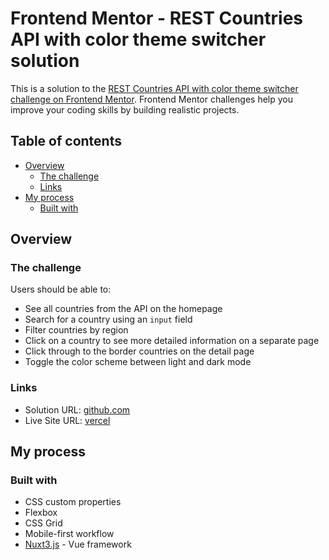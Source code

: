 # Frontend Mentor - REST Countries API with color theme switcher solution

This is a solution to the [REST Countries API with color theme switcher challenge on Frontend Mentor](https://www.frontendmentor.io/challenges/rest-countries-api-with-color-theme-switcher-5cacc469fec04111f7b848ca). Frontend Mentor challenges help you improve your coding skills by building realistic projects.

## Table of contents

- [Overview](#overview)
  - [The challenge](#the-challenge)
  - [Links](#links)
- [My process](#my-process)
  - [Built with](#built-with)

## Overview

### The challenge

Users should be able to:

- See all countries from the API on the homepage
- Search for a country using an `input` field
- Filter countries by region
- Click on a country to see more detailed information on a separate page
- Click through to the border countries on the detail page
- Toggle the color scheme between light and dark mode

### Links

- Solution URL: [github.com](https://github.com/tymino/frontendmentor_rest-countries-api)
- Live Site URL: [vercel](https://frontendmentor-rest-countries-api-mu.vercel.app/)

## My process

### Built with

- CSS custom properties
- Flexbox
- CSS Grid
- Mobile-first workflow
- [Nuxt3.js](https://nuxt.com/) - Vue framework
